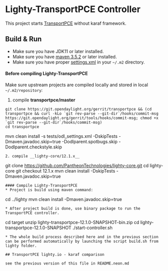 # Lighty-TransportPCE Controller

This project starts [TransportPCE](https://git.opendaylight.org/gerrit/#/admin/projects/transportpce) without karaf framework.

## Build & Run
* Make sure you have JDK11 or later installed.
* Make sure you have [maven 3.5.2](https://maven.apache.org/download.cgi) or later installed.
* Make sure you have proper [settings.xml](https://github.com/opendaylight/odlparent/blob/master/settings.xml)  in your ``~/.m2`` directory.

#### Before compiling Lighty-TransportPCE
Make sure upstream projects are compiled locally and stored in local ``~/.m2/repository``:
1. compile __transportpce/master__
```
git clone https://git.opendaylight.org/gerrit/transportpce && (cd transportpce && curl -kLo `git rev-parse --git-dir`/hooks/commit-msg https://git.opendaylight.org/gerrit/tools/hooks/commit-msg; chmod +x `git rev-parse --git-dir`/hooks/commit-msg)
cd transportpce
```
mvn clean install -s tests/odl_settings.xml -DskipTests -Dmaven.javadoc.skip=true -Dodlparent.spotbugs.skip -Dodlparent.checkstyle.skip
```
2. compile __lighty-core/12.1.x__
```
git clone https://github.com/PantheonTechnologies/lighty-core.git
cd lighty-core
git checkout 12.1.x
mvn clean install -DskipTests -Dmaven.javadoc.skip=true
```
#### Compile Lighty-TransportPCE
* Project is build using maven command:
```
cd ../lighty
mvn clean install -Dmaven.javadoc.skip=true
```
* After project build is done, use binary package to run the TransportPCE controller.
```
cd  target
unzip lighty-transportpce-12.1.0-SNAPSHOT-bin.zip
cd lighty-transportpce-12.1.0-SNAPSHOT
./start-controller.sh
```
* The whole build process described here and in the previous section can be performed automatically by launching the script build.sh from lighty folder.

## TransportPCE lighty.io - karaf comparison

see the previous version of this file in README.neon.md
